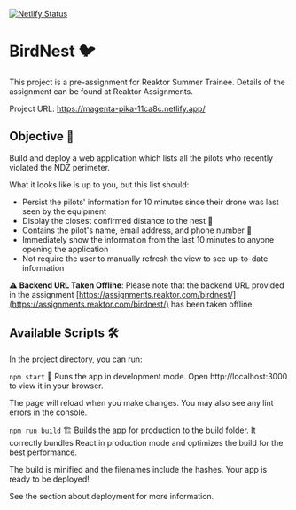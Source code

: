 [![Netlify Status](https://api.netlify.com/api/v1/badges/57e646ac-f9d3-4496-825b-5eaff8209115/deploy-status?branch=master)](https://app.netlify.com/sites/magenta-pika-11ca8c/deploys)

# BirdNest 🐦
This project is a pre-assignment for Reaktor Summer Trainee. Details of the assignment can be found at Reaktor Assignments.

Project URL: https://magenta-pika-11ca8c.netlify.app/

## Objective 🎯
Build and deploy a web application which lists all the pilots who recently violated the NDZ perimeter.

What it looks like is up to you, but this list should:

* Persist the pilots' information for 10 minutes since their drone was last seen by the equipment
* Display the closest confirmed distance to the nest 📏
* Contains the pilot's name, email address, and phone number 📇
* Immediately show the information from the last 10 minutes to anyone opening the application
* Not require the user to manually refresh the view to see up-to-date information

⚠️ **Backend URL Taken Offline**: Please note that the backend URL provided in the assignment [https://assignments.reaktor.com/birdnest/](https://assignments.reaktor.com/birdnest/) has been taken offline.


## Available Scripts 🛠️
In the project directory, you can run:

`npm start` 🚀
Runs the app in development mode.
Open http://localhost:3000 to view it in your browser.

The page will reload when you make changes.
You may also see any lint errors in the console.

`npm run build` 🏗️
Builds the app for production to the build folder.
It correctly bundles React in production mode and optimizes the build for the best performance.

The build is minified and the filenames include the hashes.
Your app is ready to be deployed!

See the section about deployment for more information.
